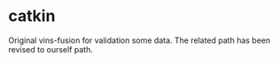 # catkin
Original vins-fusion for validation some data. The related path has been revised to ourself path.
